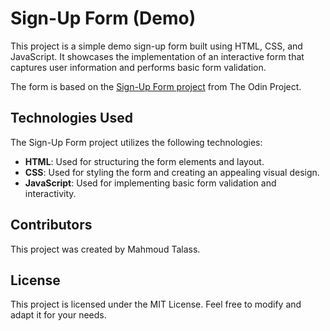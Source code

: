 # Sign-Up Form (Demo)
This project is a simple demo sign-up form built using HTML, CSS, and JavaScript. It showcases the implementation of an interactive form that captures user information and performs basic form validation. 

The form is based on the [Sign-Up Form project](https://www.theodinproject.com/lessons/node-path-intermediate-html-and-css-sign-up-form) from The Odin Project.

## Technologies Used
The Sign-Up Form project utilizes the following technologies:

- **HTML**: Used for structuring the form elements and layout.
- **CSS**: Used for styling the form and creating an appealing visual design.
- **JavaScript**: Used for implementing basic form validation and interactivity.

## Contributors
This project was created by Mahmoud Talass.

## License
This project is licensed under the MIT License. Feel free to modify and adapt it for your needs.